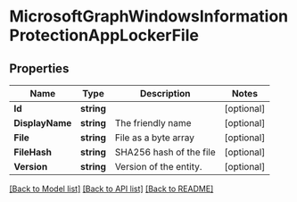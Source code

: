 # MicrosoftGraphWindowsInformationProtectionAppLockerFile

## Properties

Name | Type | Description | Notes
------------ | ------------- | ------------- | -------------
**Id** | **string** |  | [optional] 
**DisplayName** | **string** | The friendly name | [optional] 
**File** | **string** | File as a byte array | [optional] 
**FileHash** | **string** | SHA256 hash of the file | [optional] 
**Version** | **string** | Version of the entity. | [optional] 

[[Back to Model list]](../README.md#documentation-for-models) [[Back to API list]](../README.md#documentation-for-api-endpoints) [[Back to README]](../README.md)



